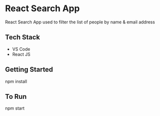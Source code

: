 # React Search App
 React Search App used to filter the list of people by name & email address
 
## Tech Stack

- VS Code
- React JS

## Getting Started

npm install

## To Run

npm start
